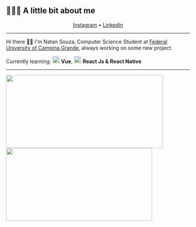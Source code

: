## 👨🏻‍💻 A little bit about me

<p align="center">
  <a href="https://www.instagram.com/natansoouza/">Instagram</a> •
  <a href="https://www.linkedin.com/in/natan-souza-a07196155/">Linkedin</a>
</p>

---

Hi there 👋🏻
I'm Natan Souza, Computer Science Student at [Federal University of Campina Grande](https://portal.ufcg.edu.br/), always working on some new project.

Currently learning: <img src="https://i.ibb.co/sF333Pt/vue.png" width="20" /> <b>Vue</b>, <img src="https://i.ibb.co/4RHMmLQ/react.png" width="20"/> <b>React Js & React Native</b>

---

<img align="left" src="https://github-readme-stats.vercel.app/api?username=natansouzaa&show_icons=true" width="430px" height="200px" />
<img align="left" src="https://github-readme-stats.vercel.app/api/top-langs/?username=natansouzaa&layout=compact" width="400px" height="200px" />